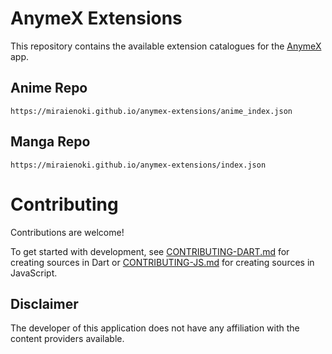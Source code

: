 # AnymeX Extensions

This repository contains the available extension catalogues for the [AnymeX](https://github.com/RyanYuuki/AnymeX) app.

## Anime Repo
```
https://miraienoki.github.io/anymex-extensions/anime_index.json
```

## Manga Repo
```
https://miraienoki.github.io/anymex-extensions/index.json
```

# Contributing

Contributions are welcome!

To get started with development, see [CONTRIBUTING-DART.md](./CONTRIBUTING-DART.md) for creating sources in Dart or [CONTRIBUTING-JS.md](./CONTRIBUTING-JS.md) for creating sources in JavaScript.

## Disclaimer

The developer of this application does not have any affiliation with the content providers available.
